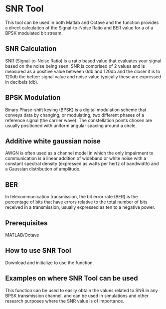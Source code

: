 # SNR Tool

This tool can be used in both Matlab and Octave and the function provides a direct calculation of the Signal-to-Noise Ratio and BER value for a of a BPSK modulated bit stream. 

## SNR Calculation
SNR (Signal-to-Noise Ratio) is a ratio based value that evaluates your signal based on the noise being seen. SNR is comprised of 2 values and is measured as a positive value between 0db and 120db and the closer it is to 120db the better: signal value and noise value typically these are expressed in decibels (db).

## BPSK Modulation

Binary Phase-shift keying (BPSK) is a digital modulation scheme that conveys data by changing, or modulating, two different phases of a reference signal (the carrier wave). The constellation points chosen are usually positioned with uniform angular spacing around a circle.

## Additive white gaussian noise
AWGN is often used as a channel model in which the only impairment to communication is a linear addition of wideband or white noise with a constant spectral density (expressed as watts per hertz of bandwidth) and a Gaussian distribution of amplitude.

## BER
In telecommunication transmission, the bit error rate (BER) is the percentage of bits that have errors relative to the total number of bits received in a transmission, usually expressed as ten to a negative power.

## Prerequisites
MATLAB/Octave

## How to use SNR Tool
Download and initialize to use the function.

## Examples on where SNR Tool can be used
This function can be used to easily obtain the values related to SNR in any BPSK transmission channel, and can be used in simulations and other research purposes where the SNR value is of importance.
